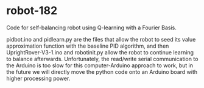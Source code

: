 # robot-182
Code for self-balancing robot using Q-learning with a Fourier Basis. 

pidbot.ino and pidlearn.py are the files that allow the robot to seed its value approximation function with the baseline PID algorithm, and then UprightRover-V3-1.ino and robotinit.py allow the robot to continue learning to balance afterwards. Unfortunately, the read/write serial communication to the Arduino is too slow for this computer-Arduino approach to work, but in the future we will directly move the python code onto an Arduino board with higher processing power.
